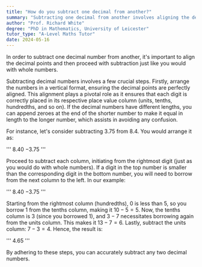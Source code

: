 ```yaml
---
title: "How do you subtract one decimal from another?"
summary: "Subtracting one decimal from another involves aligning the decimal points and performing subtraction as with whole numbers."
author: "Prof. Richard White"
degree: "PhD in Mathematics, University of Leicester"
tutor_type: "A-Level Maths Tutor"
date: 2024-05-16
---
```


In order to subtract one decimal number from another, it's important to align the decimal points and then proceed with subtraction just like you would with whole numbers.

Subtracting decimal numbers involves a few crucial steps. Firstly, arrange the numbers in a vertical format, ensuring the decimal points are perfectly aligned. This alignment plays a pivotal role as it ensures that each digit is correctly placed in its respective place value column (units, tenths, hundredths, and so on). If the decimal numbers have different lengths, you can append zeroes at the end of the shorter number to make it equal in length to the longer number, which assists in avoiding any confusion.

For instance, let's consider subtracting $3.75$ from $8.4$. You would arrange it as:

'''
$8.40$
$- 3.75$
'''

Proceed to subtract each column, initiating from the rightmost digit (just as you would do with whole numbers). If a digit in the top number is smaller than the corresponding digit in the bottom number, you will need to borrow from the next column to the left. In our example:

'''
$8.40$
$- 3.75$
'''

Starting from the rightmost column (hundredths), $0$ is less than $5$, so you borrow $1$ from the tenths column, making it $10 - 5 = 5$. Now, the tenths column is $3$ (since you borrowed $1$), and $3 - 7$ necessitates borrowing again from the units column. This makes it $13 - 7 = 6$. Lastly, subtract the units column: $7 - 3 = 4$. Hence, the result is:

'''
$4.65$
'''

By adhering to these steps, you can accurately subtract any two decimal numbers.
    